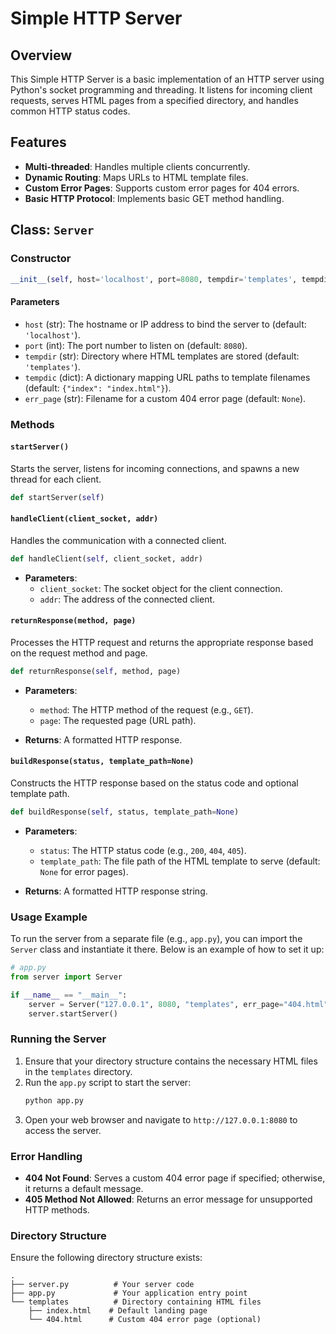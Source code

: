 # Simple HTTP Server

## Overview
This Simple HTTP Server is a basic implementation of an HTTP server using Python's socket programming and threading. It listens for incoming client requests, serves HTML pages from a specified directory, and handles common HTTP status codes.

## Features
- **Multi-threaded**: Handles multiple clients concurrently.
- **Dynamic Routing**: Maps URLs to HTML template files.
- **Custom Error Pages**: Supports custom error pages for 404 errors.
- **Basic HTTP Protocol**: Implements basic GET method handling.

## Class: `Server`

### Constructor
```python
__init__(self, host='localhost', port=8080, tempdir='templates', tempdic=None, err_page=None)
```

#### Parameters
- `host` (str): The hostname or IP address to bind the server to (default: `'localhost'`).
- `port` (int): The port number to listen on (default: `8080`).
- `tempdir` (str): Directory where HTML templates are stored (default: `'templates'`).
- `tempdic` (dict): A dictionary mapping URL paths to template filenames (default: `{"index": "index.html"}`).
- `err_page` (str): Filename for a custom 404 error page (default: `None`).

### Methods

#### `startServer()`
Starts the server, listens for incoming connections, and spawns a new thread for each client.

```python
def startServer(self)
```

#### `handleClient(client_socket, addr)`
Handles the communication with a connected client.

```python
def handleClient(self, client_socket, addr)
```

- **Parameters**:
  - `client_socket`: The socket object for the client connection.
  - `addr`: The address of the connected client.

#### `returnResponse(method, page)`
Processes the HTTP request and returns the appropriate response based on the request method and page.

```python
def returnResponse(self, method, page)
```

- **Parameters**:
  - `method`: The HTTP method of the request (e.g., `GET`).
  - `page`: The requested page (URL path).

- **Returns**: A formatted HTTP response.

#### `buildResponse(status, template_path=None)`
Constructs the HTTP response based on the status code and optional template path.

```python
def buildResponse(self, status, template_path=None)
```

- **Parameters**:
  - `status`: The HTTP status code (e.g., `200`, `404`, `405`).
  - `template_path`: The file path of the HTML template to serve (default: `None` for error pages).

- **Returns**: A formatted HTTP response string.

### Usage Example

To run the server from a separate file (e.g., `app.py`), you can import the `Server` class and instantiate it there. Below is an example of how to set it up:

```python
# app.py
from server import Server

if __name__ == "__main__":
    server = Server("127.0.0.1", 8080, "templates", err_page="404.html")
    server.startServer()
```

### Running the Server
1. Ensure that your directory structure contains the necessary HTML files in the `templates` directory.
2. Run the `app.py` script to start the server:
   ```bash
   python app.py
   ```
3. Open your web browser and navigate to `http://127.0.0.1:8080` to access the server.

### Error Handling
- **404 Not Found**: Serves a custom 404 error page if specified; otherwise, it returns a default message.
- **405 Method Not Allowed**: Returns an error message for unsupported HTTP methods.

### Directory Structure
Ensure the following directory structure exists:
```
.
├── server.py          # Your server code
├── app.py             # Your application entry point
└── templates          # Directory containing HTML files
    ├── index.html    # Default landing page
    └── 404.html      # Custom 404 error page (optional)
```
